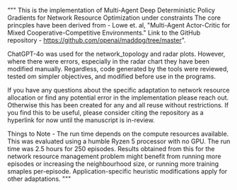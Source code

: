 """
This is the implementation of Multi-Agent Deep Deterministic Policy Gradients for Network Resource Optimization under constraints
The core princples have been derived from - Lowe et. al, "Multi-Agent Actor-Critic for Mixed Cooperative-Competitive Environments."
Link to the GitHub repository - https://github.com/openai/maddpg/tree/master".

ChatGPT-4o was used for the network_topology and radar plots. However, where there were errors, especially in the radar chart
they have been modified manually. Regardless, code generated by the tools were reviewed, tested om simpler objectives, and modified before use in the programs.

If you have any questions about the specific adaptation to network resource allocation or find any potential error in the 
implementation please reach out. Otherwise this has been created for any and all reuse without restrictions. If you find this
to be useful, please consider citing the repository as a hyperlink for now until the manuscript is in-review.

Things to Note - The run time depends on the compute resources available. This was evaluated using a humble Ryzen 5 processor with
no GPU. The run time was 2.5 hours for 250 episodes. Results obtained from this for the network resource management problem
might benefit from running more episodes or increasing the neighbourhood size, or running more training smaples per-episode. 
Application-specific heuristic modifications apply for other adaptations.
"""
